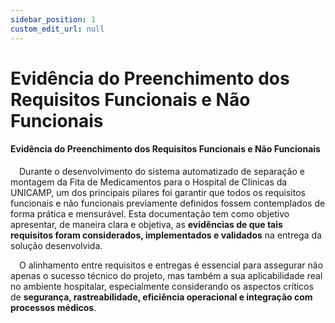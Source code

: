 ```yaml
---
sidebar_position: 1
custom_edit_url: null
---
```


# Evidência do Preenchimento dos Requisitos Funcionais e Não Funcionais

#### Evidência do Preenchimento dos Requisitos Funcionais e Não Funcionais

&emsp;Durante o desenvolvimento do sistema automatizado de separação e montagem da Fita de Medicamentos para o Hospital de Clínicas da UNICAMP, um dos principais pilares foi garantir que todos os requisitos funcionais e não funcionais previamente definidos fossem contemplados de forma prática e mensurável. Esta documentação tem como objetivo apresentar, de maneira clara e objetiva, as **evidências de que tais requisitos foram considerados, implementados e validados** na entrega da solução desenvolvida.

&emsp;O alinhamento entre requisitos e entregas é essencial para assegurar não apenas o sucesso técnico do projeto, mas também a sua aplicabilidade real no ambiente hospitalar, especialmente considerando os aspectos críticos de **segurança, rastreabilidade, eficiência operacional e integração com processos médicos**.


